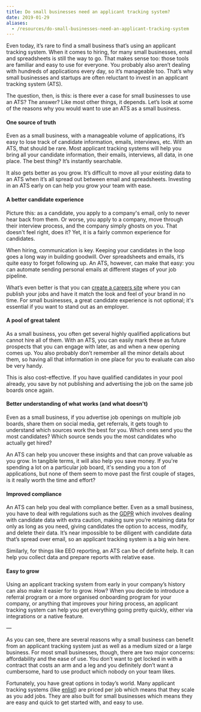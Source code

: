 ```yaml
---
title: Do small businesses need an applicant tracking system?
date: 2019-01-29
aliases:
  - /resources/do-small-businesses-need-an-applicant-tracking-system
---
```

Even today, it’s rare to find a small business that’s using an applicant tracking system. When it comes to hiring, for many small businesses, email and spreadsheets is still the way to go.
That makes sense too: those tools are familiar and easy to use for everyone. You probably also aren’t dealing with hundreds of applications every day, so it’s manageable too. That’s why small businesses and startups are often reluctant to invest in an applicant tracking system (ATS).

The question, then, is this: is there ever a case for small businesses to use an ATS? The answer? Like most other things, it depends. Let’s look at some of the reasons why you would want to use an ATS as a small business.

#### One source of truth

Even as a small business, with a manageable volume of applications, it’s easy to lose track of candidate information, emails, interviews, etc. With an ATS, that should be rare. Most applicant tracking systems will help you bring all your candidate information, their emails, interviews, all data, in one place. The best thing? It’s instantly searchable.

It also gets better as you grow. It’s difficult to move all your existing data to an ATS when it’s all spread out between email and spreadsheets. Investing in an ATS early on can help you grow your team with ease.

#### A better candidate experience

Picture this: as a candidate, you apply to a company's email, only to never hear back from them. Or worse, you apply to a company, move through their interview process, and the company simply ghosts on you. That doesn't feel right, does it? Yet, it is a fairly common experience for candidates.

When hiring, communication is key. Keeping your candidates in the loop goes a long way in building goodwill. Over spreadsheets and emails, it’s quite easy to forget following up. An ATS, however, can make that easy: you can automate sending personal emails at different stages of your job pipeline.

What’s even better is that you can [create a careers site](/features/hosted-careers-sites) where you can publish your jobs and have it match the look and feel of your brand in no time. For small businesses, a great candidate experience is not optional; it's essential if you want to stand out as an employer.

#### A pool of great talent

As a small business, you often get several highly qualified applications but cannot hire all of them. With an ATS, you can easily mark these as future prospects that you can engage with later, as and when a new opening comes up. You also probably don’t remember all the minor details about them, so having all that information in one place for you to evaluate can also be very handy.

This is also cost-effective. If you have qualified candidates in your pool already, you save by not publishing and advertising the job on the same job boards once again.

#### Better understanding of what works (and what doesn't)

Even as a small business, if you advertise job openings on multiple job boards, share them on social media, get referrals, it gets tough to understand which sources work the best for you. Which ones send you the most candidates? Which source sends you the most candidates who actually get hired?

An ATS can help you uncover these insights and that can prove valuable as you grow. In tangible terms, it will also help you save money. If you're spending a lot on a particular job board, it's sending you a ton of applications, but none of them seem to move past the first couple of stages, is it really worth the time and effort?

#### Improved compliance

An ATS can help you deal with compliance better. Even as a small business, you have to deal with regulations such as the [GDPR](/gdpr) which involves dealing with candidate data with extra caution, making sure you’re retaining data for only as long as you need, giving candidates the option to access, modify, and delete their data. It’s near impossible to be diligent with candidate data that’s spread over email, so an applicant tracking system is a big win here.

Similarly, for things like EEO reporting, an ATS can be of definite help. It can help you collect data and prepare reports with relative ease.

#### Easy to grow

Using an applicant tracking system from early in your company’s history can also make it easier for to grow. How? When you decide to introduce a referral program or a more organised onboarding program for your company, or anything that improves your hiring process, an applicant tracking system can help you get everything going pretty quickly, either via integrations or a native feature.

—

As you can see, there are several reasons why a small business can benefit from an applicant tracking system just as well as a medium sized or a large business. For most small businesses, though, there are two major concerns: affordability and the ease of use. You don’t want to get locked in with a contract that costs an arm and a leg and you definitely don’t want a cumbersome, hard to use product which nobody on your team likes.

Fortunately, you have great options in today’s world. Many applicant tracking systems (like [enlist](/)) are priced per job which means that they scale as you add jobs. They are also built for small businesses which means they are easy and quick to get started with, and easy to use.

